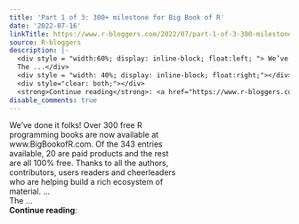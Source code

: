 ```yaml
---
title: 'Part 1 of 3: 300+ milestone for Big Book of R'
date: '2022-07-16'
linkTitle: https://www.r-bloggers.com/2022/07/part-1-of-3-300-milestone-for-big-book-of-r/
source: R-bloggers
description: |-
  <div style = "width:60%; display: inline-block; float:left; "> We’ve done it folks! Over 300 free R programming books are now available at www.BigBookofR.com. Of the 343 entries available, 20 are paid products and the rest are all 100% free. Thanks to all the authors, contributors, users readers and cheerleaders who are helping build a rich ecosystem of material. …<br />
  The ...</div>
  <div style = "width: 40%; display: inline-block; float:right;"></div>
  <div style="clear: both;"></div>
  <strong>Continue reading</strong>: <a href="https://www.r-bloggers.com/2022/07/part-1-of-3-300-milestone-for-big ...
disable_comments: true
---
```

<div style = "width:60%; display: inline-block; float:left; "> We’ve done it folks! Over 300 free R programming books are now available at www.BigBookofR.com. Of the 343 entries available, 20 are paid products and the rest are all 100% free. Thanks to all the authors, contributors, users readers and cheerleaders who are helping build a rich ecosystem of material. …<br />
The ...</div>
<div style = "width: 40%; display: inline-block; float:right;"></div>
<div style="clear: both;"></div>
<strong>Continue reading</strong>: <a href="https://www.r-bloggers.com/2022/07/part-1-of-3-300-milestone-for-big ...
